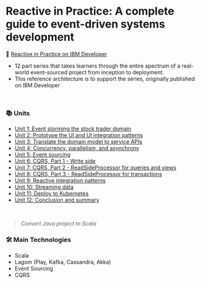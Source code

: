 # Reactive in Practice: A complete guide to event-driven systems development
📌 [Reactive in Practice on IBM Developer](https://developer.ibm.com/series/reactive-in-practice/)
* 12 part series that takes learners through the entire spectrum of a real-world event-sourced project from inception to deployment. 
* This reference architecture is to support the series, originally published on IBM Developer

<br>

### 📚 Units
* [Unit 1: Event storming the stock trader domain](https://developer.ibm.com/tutorials/reactive-in-practice-1/)
* [Unit 2: Prototype the UI and UI integration patterns](https://developer.ibm.com/tutorials/reactive-in-practice-2/)
* [Unit 3: Translate the domain model to service APIs](https://developer.ibm.com/tutorials/reactive-in-practice-3/)
* [Unit 4: Concurrency, parallelism, and asynchrony](https://developer.ibm.com/tutorials/reactive-in-practice-4)
* [Unit 5: Event sourcing](https://developer.ibm.com/tutorials/reactive-in-practice-5/)
* [Unit 6: CQRS, Part 1 - Write side](https://developer.ibm.com/tutorials/reactive-in-practice-6/)
* [Unit 7: CQRS, Part 2 - ReadSideProcessor for queries and views](https://developer.ibm.com/tutorials/reactive-in-practice-7/)
* [Unit 8: CQRS, Part 3 - ReadSideProcessor for transactions](https://developer.ibm.com/tutorials/reactive-in-practice-8/)
* [Unit 9: Reactive integration patterns](https://developer.ibm.com/tutorials/reactive-in-practice-9/)
* [Unit 10: Streaming data](https://developer.ibm.com/tutorials/reactive-in-practice-10/)
* [Unit 11: Deploy to Kubernetes](https://developer.ibm.com/tutorials/reactive-in-practice-11)
* [Unit 12: Conclusion and summary](https://developer.ibm.com/tutorials/reactive-in-practice-12)

<br>

> _Convert Java project to Scala_

### 🛠 Main Technologies
* Scala
* Lagom (Play, Kafka, Cassandra, Akka)
* Event Sourcing
* CQRS